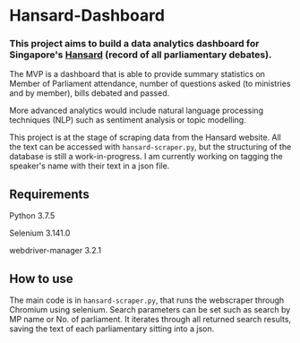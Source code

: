 # Hansard-Dashboard
### This project aims to build a data analytics dashboard for Singapore's [Hansard](https://sprs.parl.gov.sg/search/home) (record of all parliamentary debates).

The MVP is a dashboard that is able to provide summary statistics on Member of Parliament attendance, number of questions asked (to ministries and by member), bills debated and passed. 

More advanced analytics would include natural language processing techniques (NLP) such as sentiment analysis or topic modelling.

This project is at the stage of scraping data from the Hansard website. All the text can be accessed with ```hansard-scraper.py```, but the structuring of the database is still a work-in-progress. I am currently working on tagging the speaker's name with their text in a json file.

## Requirements
Python 3.7.5

Selenium 3.141.0

webdriver-manager 3.2.1

## How to use
The main code is in ```hansard-scraper.py```, that runs the webscraper through Chromium using selenium. Search parameters can be set such as search by MP name or No. of parliament. It iterates through all returned search results, saving the text of each parliamentary sitting into a json.
